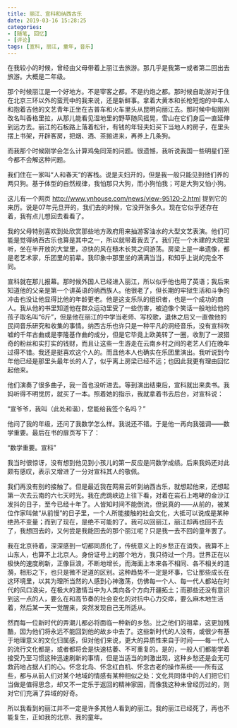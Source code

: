 ```yaml
---
title: 丽江、宣科和纳西古乐
date: 2019-03-16 15:28:25
categories: 
- [随笔, 回忆]
- [评论]
tags: [宣科, 丽江, 童年, 音乐]
---
```


在我较小的时候，曾经由父母带着上丽江去旅游。那几乎是我第一或者第二回出去旅游。大概是二年级。

<!--more-->

那个时候丽江是一个好地方。不是宰客之都。不是约炮之都。那时候自助游对于住在北京三环以外的蛮荒中的我来说，还是新鲜事。拿着大黄本和长枪短炮的中年人和抱着吉他的文艺青年正坐在吉普车和火车里头从昆明向丽江去。那时候中甸刚刚改名叫香格里拉，从那儿能看见湿地里的野草随风摇晃，雪山在它们身后一直延伸到远方去。丽江的石板路上落着松针，有钱的年轻夫妇买下当地人的房子，在里头摆上书架，开辟客房，把烟、酒、茶搬进来，再养上几条狗。

而我那个时候刚学会怎么计算鸡兔同笼的问题。很遗憾，我听说我国一些明星们至今都不会解这种问题。

我们住在一家叫“人和春天”的客栈。说是夫妇开的，但是我一般只能见到他们养的两只狗。基于体型的自然规律，我怕那只大狗，而小狗怕我；可是大狗又怕小狗。

这儿有一个网页 http://www.ynhouse.com/news/view-95120-2.html 提到它的来历。说是07年元旦开的，我们去的时候，它没开张多久。现在它似乎还存在着，我有点儿想回去看看了。

我的父母特别喜欢到处欣赏那些地方政府用来抽游客油水的大型文艺表演。他们可能是觉得纳西古乐也算是其中之一，所以就带着我去了。我们在一个木建的大院里听，坐在半开放的大堂里，凉快的风在糙木长凳之间游荡。房梁上是一串遗像，都是老艺术家，乐团里的前辈。我印象中那里坐的满满当当，和知乎上说的完全不同。

宣科就在那儿报幕。那时候外国人已经进入丽江，所以似乎他也用了英语；我后来知道他的父亲是第一个讲英语的纳西族人。他很老了，但长期的牢狱生活和斗争的冲击也没让他显得比他的年龄更老。他是这支乐队的组织者，也是一个成功的商人。我从他的书里知道他在群众运动里受了一些伤害，被迫像个笑话一般地给他的孩子取名叫“6斤”，但是他在丽江的中学当老师、写校歌，退休之后又一直做他的民间音乐研究和收集的事情。纳西古乐也许只是一种平凡的洞经音乐，没有宣科吹嘘的千年古曲或是李隆基作曲的成分，但是它毕竟上欧美转了一圈，收割了一波猎奇的粉丝和实打实的钱财，而且让这些一生游走在云南乡村之间的老艺人们在晚年过得不错。我还是挺喜欢这个人的。而且他本人也确实在乐团里演出。我听说到今年他已经是那里头最年长的人了，似乎离上房梁已经不远；也因此我更有理由回忆起他来。

他们演奏了很多曲子，我一首也没听进去。等到演出结束后，宣科就出来卖书。我妈听得不明觉厉，就买了一本。照着她的指示，我就拿着书去后台，对宣科说：

“宣爷爷，我叫（此处和谐），您能给我签个名吗？”

他问了我的年级，还问了我数学怎么样。我说还不错。于是他一再向我强调——数学重要。最后在书的扉页写下了：

“数学重要。宣科”

我当时很惊讶，没有想到他见到小孩儿的第一反应是问数学成绩。后来我妈还对此颇有感叹，表示又增进了一分对宣科其人的敬佩。

我们再没有别的接触了。但是最近我在网易云听到纳西古乐，就想起他来，还想起第一次去云南的六七天时光。我在虎跳峡边上往下看，对着在岩石上咆哮的金沙江发抖的日子，至今已经十年了。人皆知时间不能倒流，但说真的——从前的，被某位作家叫做“从前慢”的日子里，一个人所能接触的社会文化，大抵可以说成是某种绝热不变量；而到了现在，是绝不可能的了。我可以回丽江，丽江却再也回不去了，我想回去的，又何尝是我能回去的那个丽江呢？只是我一去不回的童年罢了。

我在北京待着，深深感到一切都同质化了，传统意义上的乡愁正在消失。我算不上山东人，也算不上北京人。身份证号上的那个地方，我只待过一个月。世界正在以极快的速度刷新，正像巨浪，不断地增长，而海面上本来各不相同、各不相关的涟漪，相形之下，也只是微不足道的区别。这种趋势不一定是坏事，它让那些成长在这环境里，以其为理所当然的人感到心神激荡，仿佛每一个人、每一代人都站在时代的风口浪尖，在极大的激情当中为人类向各个方向开疆拓土；而那些还没有意识到这一点的人，要么在和高节奏的社会变化的对抗中心力交瘁，要么麻木地生活着，然后某一天一觉醒来，突然发现自己无所适从。

然而每一位新时代的弄潮儿都必将面临一种新的乡愁。比之他们的祖辈，这更加残酷，因为他们将永远不能回到他的故乡中去了。这些新时代的人没有，或很少有基于地理意义的文化归属感，但对他们来说，更大的异质性来自于时间——每一代人的流行文化都是，或者都将会是快速枯萎、不可重复的。是的，一般人们都能学着接受乃至习惯这种迅速刷新的事情，但是当适当的刺激出现，这种乡愁还是会无可救药地占据人们的心。怀念北岛、怀念红白机、怀念古老的操作系统——所有这些，都与从前人们对某个地域的情感有某种相似之处：文化共同体中的人们把它们当做是值得思念，却又不一定乐于返回的精神家园，而像我这种未曾经历过的，则对它们充满了异域的好奇。

所以我看到的丽江并不一定是许多其他人看到的丽江。我的丽江已经死了，再也不能复生，正如我的北京、我的童年。